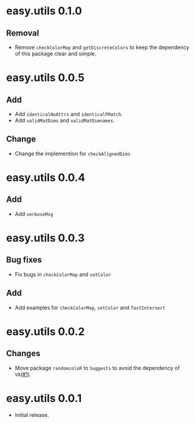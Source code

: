 # easy.utils 0.1.0
## Removal
* Remove `checkColorMap` and `getDiscreteColors` to keep the dependency of this 
package clear and simple.

# easy.utils 0.0.5
## Add
* Add `identicalNoAttrs` and `identicalFMatch`.
* Add `validMatDims` and `validMatDimnames`.

## Change
* Change the implemention for `checkAlignedDims`

# easy.utils 0.0.4
## Add
* Add `verboseMsg`

# easy.utils 0.0.3
## Bug fixes
* Fix bugs in `checkColorMap` and `setColor`

## Add
* Add examples for `checkColorMap`, `setColor` and `fastIntersect`

# easy.utils 0.0.2
## Changes
* Move package `randomcoloR` to `Suggests` to avoid the dependency of `V8`([#1](https://github.com/ycli1995/easy.utils/issues/1)).

# easy.utils 0.0.1

* Initial release.
